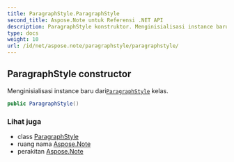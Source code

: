 ```yaml
---
title: ParagraphStyle.ParagraphStyle
second_title: Aspose.Note untuk Referensi .NET API
description: ParagraphStyle konstruktor. Menginisialisasi instance baru dariParagraphStyle kelas.
type: docs
weight: 10
url: /id/net/aspose.note/paragraphstyle/paragraphstyle/
---
```

## ParagraphStyle constructor

Menginisialisasi instance baru dari[`ParagraphStyle`](../) kelas.

```csharp
public ParagraphStyle()
```

### Lihat juga

* class [ParagraphStyle](../)
* ruang nama [Aspose.Note](../../paragraphstyle/)
* perakitan [Aspose.Note](../../../)


